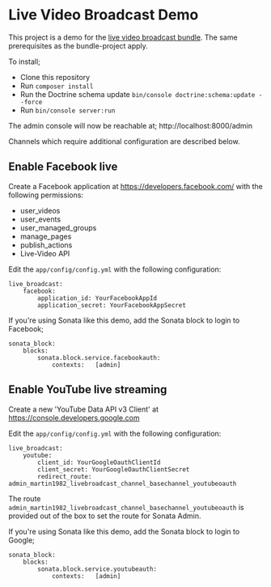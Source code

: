Live Video Broadcast Demo
=========================

This project is a demo for the [live video broadcast bundle](https://github.com/Martin1982/live-broadcast-bundle). The same prerequisites as the bundle-project apply. 

To install;

* Clone this repository
* Run `composer install`
* Run the Doctrine schema update `bin/console doctrine:schema:update --force`
* Run `bin/console server:run`

The admin console will now be reachable at; http://localhost:8000/admin

Channels which require additional configuration are described below.

## Enable Facebook live

Create a Facebook application at https://developers.facebook.com/ with the following permissions:

- user_videos
- user_events
- user_managed_groups
- manage_pages
- publish_actions
- Live-Video API

Edit the `app/config/config.yml` with the following configuration:

    live_broadcast:
        facebook:
            application_id: YourFacebookAppId
            application_secret: YourFacebookAppSecret
            
If you're using Sonata like this demo, add the Sonata block to login to Facebook;

    sonata_block:
        blocks:
            sonata.block.service.facebookauth:
                contexts:   [admin]
    
## Enable YouTube live streaming

Create a new 'YouTube Data API v3 Client' at https://console.developers.google.com

Edit the `app/config/config.yml` with the following configuration:

    live_broadcast:
        youtube:
            client_id: YourGoogleOauthClientId
            client_secret: YourGoogleOauthClientSecret
            redirect_route: admin_martin1982_livebroadcast_channel_basechannel_youtubeoauth

The route `admin_martin1982_livebroadcast_channel_basechannel_youtubeoauth` is provided out of the box to set the route for Sonata Admin.

If you're using Sonata like this demo, add the Sonata block to login to Google;

    sonata_block:
        blocks:
            sonata.block.service.youtubeauth:
                contexts:   [admin]